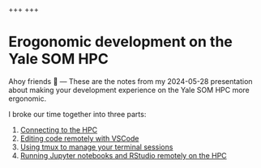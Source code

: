 +++
+++

# Erogonomic development on the Yale&nbsp;SOM&nbsp;HPC

Ahoy friends 👋 &mdash; These are the notes from my
2024-05-28 presentation about making your development
experience on the Yale SOM HPC more ergonomic.

I broke our time together into three parts:

1. [Connecting to the HPC](/connecting-to-the-hpc)
3. [Editing code remotely with VSCode](/remote-dev-with-vscode)
4. [Using tmux to manage your terminal sessions](/tmux)
2. [Running Jupyter notebooks and RStudio remotely on the HPC](/running-notebooks)